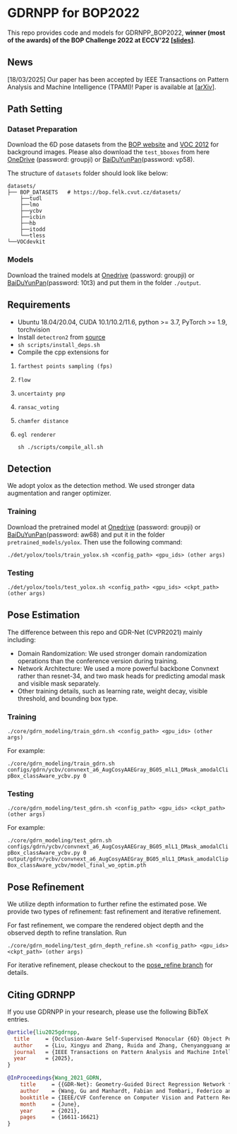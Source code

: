 # GDRNPP for BOP2022

This repo provides code and models for GDRNPP_BOP2022, **winner (most of the awards) of the BOP Challenge 2022 at ECCV'22 [[slides](http://cmp.felk.cvut.cz/sixd/workshop_2022/slides/bop_challenge_2022_results.pdf)]**.


## News

[18/03/2025] Our paper has been accepted by IEEE Transactions on Pattern Analysis and Machine Intelligence (TPAMI)! Paper is available at [[arXiv](https://arxiv.org/pdf/2102.12145)].

## Path Setting

### Dataset Preparation
Download the 6D pose datasets from the
[BOP website](https://bop.felk.cvut.cz/datasets/) and
[VOC 2012](https://pjreddie.com/projects/pascal-voc-dataset-mirror/)
for background images.
Please also download the  `test_bboxes` from
here [OneDrive](https://mailstsinghuaeducn-my.sharepoint.com/:f:/g/personal/liuxy21_mails_tsinghua_edu_cn/Eq_2aCC0RfhNisW8ZezYtIoBGfJiRIZnFxbITuQrJ56DjA?e=hPbJz2) (password: groupji) or [BaiDuYunPan](https://pan.baidu.com/s/1FzTO4Emfu-DxYkNG40EDKw)(password: vp58).

The structure of `datasets` folder should look like below:
```
datasets/
├── BOP_DATASETS   # https://bop.felk.cvut.cz/datasets/
    ├──tudl
    ├──lmo
    ├──ycbv
    ├──icbin
    ├──hb
    ├──itodd
    └──tless
└──VOCdevkit
```


### Models

Download the trained models at [Onedrive](https://mailstsinghuaeducn-my.sharepoint.com/:f:/g/personal/liuxy21_mails_tsinghua_edu_cn/EgOQzGZn9A5DlaQhgpTtHBwB2Bwyx8qmvLauiHFcJbnGSw?e=EZ60La) (password: groupji) or [BaiDuYunPan](https://pan.baidu.com/s/1LhXblEic6pYf1i6hOm6Otw)(password: 10t3) and put them in the folder `./output`.


## Requirements
* Ubuntu 18.04/20.04, CUDA 10.1/10.2/11.6, python >= 3.7, PyTorch >= 1.9, torchvision
* Install `detectron2` from [source](https://github.com/facebookresearch/detectron2)
* `sh scripts/install_deps.sh`
* Compile the cpp extensions for 
1. `farthest points sampling (fps)`
2. `flow`
3. `uncertainty pnp`
4. `ransac_voting`
5. `chamfer distance`
6. `egl renderer`

    ```
    sh ./scripts/compile_all.sh
    ```

## Detection

We adopt yolox as the detection method. We used stronger data augmentation and ranger optimizer.

### Training 

Download the pretrained model at [Onedrive](https://mailstsinghuaeducn-my.sharepoint.com/:f:/g/personal/liuxy21_mails_tsinghua_edu_cn/EkCTrRfHUZVEtD7eHwLkYSkBCTXlh9ekDteSzK6jM4oo-A?e=m0aNCy) (password: groupji) or [BaiDuYunPan](https://pan.baidu.com/s/1AU7DGCmZWsH9VgQnbTRjow)(password: aw68) and put it in the folder `pretrained_models/yolox`. Then use the following command:

`./det/yolox/tools/train_yolox.sh <config_path> <gpu_ids> (other args)`

### Testing 

`./det/yolox/tools/test_yolox.sh <config_path> <gpu_ids> <ckpt_path> (other args)`

## Pose Estimation

The difference between this repo and GDR-Net (CVPR2021) mainly including:

* Domain Randomization: We used stronger domain randomization operations than the conference version during training.
* Network Architecture: We used a more powerful backbone Convnext rather than resnet-34,  and two  mask heads for predicting amodal mask and visible mask separately.
* Other training details, such as learning rate, weight decay, visible threshold, and bounding box type.

### Training 

`./core/gdrn_modeling/train_gdrn.sh <config_path> <gpu_ids> (other args)`

For example:

`./core/gdrn_modeling/train_gdrn.sh configs/gdrn/ycbv/convnext_a6_AugCosyAAEGray_BG05_mlL1_DMask_amodalClipBox_classAware_ycbv.py 0`

### Testing 

`./core/gdrn_modeling/test_gdrn.sh <config_path> <gpu_ids> <ckpt_path> (other args)`

For example:

`./core/gdrn_modeling/test_gdrn.sh configs/gdrn/ycbv/convnext_a6_AugCosyAAEGray_BG05_mlL1_DMask_amodalClipBox_classAware_ycbv.py 0 output/gdrn/ycbv/convnext_a6_AugCosyAAEGray_BG05_mlL1_DMask_amodalClipBox_classAware_ycbv/model_final_wo_optim.pth`

## Pose Refinement

We utilize depth information to further refine the estimated pose.
We provide two types of refinement: fast refinement and iterative refinement.

For fast refinement, we compare the rendered object depth and the observed depth to refine translation.
Run

`./core/gdrn_modeling/test_gdrn_depth_refine.sh <config_path> <gpu_ids> <ckpt_path> (other args)`

For iterative refinement, please checkout to the [pose_refine branch](https://github.com/shanice-l/gdrnpp_bop2022/tree/pose_refine) for details.

## Citing GDRNPP

If you use GDRNPP in your research, please use the following BibTeX entries.

```BibTeX
@article{liu2025gdrnpp,
  title     = {Occlusion-Aware Self-Supervised Monocular {6D} Object Pose Estimation},
  author    = {Liu, Xingyu and Zhang, Ruida and Zhang, Chenyangguang and Wang, Gu and Tang, Jiwen and Li, Zhigang and Ji, Xiangyang},
  journal   = {IEEE Transactions on Pattern Analysis and Machine Intelligence (TPAMI)},
  year      = {2025},
}

@InProceedings{Wang_2021_GDRN,
    title     = {{GDR-Net}: Geometry-Guided Direct Regression Network for Monocular 6D Object Pose Estimation},
    author    = {Wang, Gu and Manhardt, Fabian and Tombari, Federico and Ji, Xiangyang},
    booktitle = {IEEE/CVF Conference on Computer Vision and Pattern Recognition (CVPR)},
    month     = {June},
    year      = {2021},
    pages     = {16611-16621}
}
```

